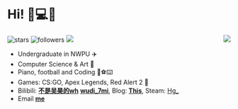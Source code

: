 # Hi! 🐢💻🚀

<a href="https://github.com/anuraghazra/github-readme-stats">
  <img align="right" src="https://github-readme-stats.vercel.app/api?username=1099255210&theme=gruvbox_light" />
</a>


![stars](https://img.shields.io/github/stars/1099255210?affiliations=OWNER%2CCOLLABORATOR&color=yellow)
![followers](https://img.shields.io/github/followers/1099255210?color=green)
![](https://komarev.com/ghpvc/?username=1099255210&color=green)


- Undergraduate in NWPU ✈️
- Computer Science & Art 🎨
- Piano, football and Coding 🎹⚽⌨️
- Games: CS:GO, Apex Legends, Red Alert 2 🔫
- Bilibili: [**不是吴昊的wh**](https://space.bilibili.com/7405917) [**wudi_7mi**](https://space.bilibili.com/1361231649), Blog: [**This**](https://1099255210.github.io/), Steam: [Hg_](https://steamcommunity.com/profiles/76561198242457022/)
- Email [**me**](1099255210@qq.com)
